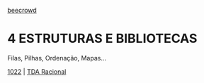 [beecrowd](https://www.beecrowd.com.br/)
# 4 ESTRUTURAS E BIBLIOTECAS
Filas, Pilhas, Ordenação, Mapas...

[1022](/ESTRUTURAS/1022/) | [TDA Racional](https://www.beecrowd.com.br/repository/UOJ_1022.html)
